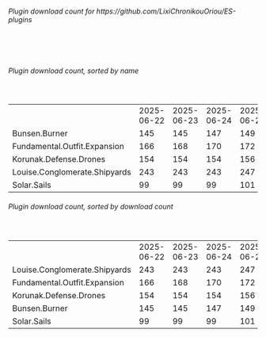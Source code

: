 <h6>Plugin download count for https://github.com/LixiChronikouOriou/ES-plugins</h6><br>
<br>
<h6>Plugin download count, sorted by name</h6><sub><sup><br>
<table>
	<tr>
		<td></td>
		<td>2025-06-22</td>
		<td>2025-06-23</td>
		<td>2025-06-24</td>
		<td>2025-06-25</td>
		<td>2025-06-26</td>
		<td>2025-06-27</td>
		<td>2025-06-28</td>
		<td>today +</td>
	</tr>
	<tr>
		<td>Bunsen.Burner</td>
		<td>145</td>
		<td>145</td>
		<td>147</td>
		<td>149</td>
		<td>149</td>
		<td>151</td>
		<td>153</td>
		<td>+ 2</td>
	</tr>
	<tr>
		<td>Fundamental.Outfit.Expansion</td>
		<td>166</td>
		<td>168</td>
		<td>170</td>
		<td>172</td>
		<td>172</td>
		<td>176</td>
		<td>178</td>
		<td>+ 2</td>
	</tr>
	<tr>
		<td>Korunak.Defense.Drones</td>
		<td>154</td>
		<td>154</td>
		<td>154</td>
		<td>156</td>
		<td>156</td>
		<td>158</td>
		<td>160</td>
		<td>+ 2</td>
	</tr>
	<tr>
		<td>Louise.Conglomerate.Shipyards</td>
		<td>243</td>
		<td>243</td>
		<td>243</td>
		<td>247</td>
		<td>247</td>
		<td>251</td>
		<td>253</td>
		<td>+ 2</td>
	</tr>
	<tr>
		<td>Solar.Sails</td>
		<td>99</td>
		<td>99</td>
		<td>99</td>
		<td>101</td>
		<td>101</td>
		<td>101</td>
		<td>105</td>
		<td>+ 4</td>
	</tr>
</table>
</sub></sup>
<h6>Plugin download count, sorted by download count</h6><sub><sup><br>
<table>
	<tr>
		<td></td>
		<td>2025-06-22</td>
		<td>2025-06-23</td>
		<td>2025-06-24</td>
		<td>2025-06-25</td>
		<td>2025-06-26</td>
		<td>2025-06-27</td>
		<td>2025-06-28</td>
		<td>today +</td>
	</tr>
	<tr>
		<td>Louise.Conglomerate.Shipyards</td>
		<td>243</td>
		<td>243</td>
		<td>243</td>
		<td>247</td>
		<td>247</td>
		<td>251</td>
		<td>253</td>
		<td>+ 2</td>
	</tr>
	<tr>
		<td>Fundamental.Outfit.Expansion</td>
		<td>166</td>
		<td>168</td>
		<td>170</td>
		<td>172</td>
		<td>172</td>
		<td>176</td>
		<td>178</td>
		<td>+ 2</td>
	</tr>
	<tr>
		<td>Korunak.Defense.Drones</td>
		<td>154</td>
		<td>154</td>
		<td>154</td>
		<td>156</td>
		<td>156</td>
		<td>158</td>
		<td>160</td>
		<td>+ 2</td>
	</tr>
	<tr>
		<td>Bunsen.Burner</td>
		<td>145</td>
		<td>145</td>
		<td>147</td>
		<td>149</td>
		<td>149</td>
		<td>151</td>
		<td>153</td>
		<td>+ 2</td>
	</tr>
	<tr>
		<td>Solar.Sails</td>
		<td>99</td>
		<td>99</td>
		<td>99</td>
		<td>101</td>
		<td>101</td>
		<td>101</td>
		<td>105</td>
		<td>+ 4</td>
	</tr>
</table>
</sub></sup>
